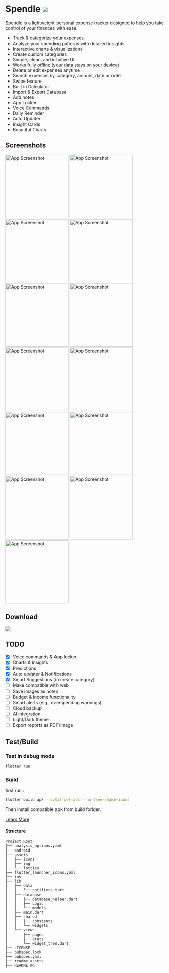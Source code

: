 # Spendle <a href="https://fahim-foysal-097.github.io/spendle-website/"><img src="https://img.shields.io/badge/App-Download-blue?style=for-the-badge"></a>

Spendle is a lightweight personal expense tracker designed to help you take control of your finances with ease.

- Track & categorize your expenses
- Analyze your spending patterns with detailed insights
- Interactive charts & visualizations
- Create custom categories
- Simple, clean, and intuitive UI
- Works fully offline (your data stays on your device)
- Delete or edit expenses anytime
- Search expenses by category, amount, date or note
- Swipe feature
- Built in Calculator
- Import & Export Database
- Add notes
- App Locker
- Voice Commands
- Daily Reminder
- Auto Updater
- Insight Cards
- Beautiful Charts

## Screenshots

<p float="center">
    <img src="readme_assets/ss_home.jpg" alt="App Screenshot" width="200"/>
    <img src="readme_assets/ss_add.jpg" alt="App Screenshot" width="200"/>
    <img src="readme_assets/ss_insights.jpg" alt="App Screenshot" width="200"/>
    <img src="readme_assets/ss_pie.jpg" alt="App Screenshot" width="200"/>
    <img src="readme_assets/ss_monthly.jpg" alt="App Screenshot" width="200"/>
    <img src="readme_assets/ss_7.jpg" alt="App Screenshot" width="200"/>
    <img src="readme_assets/ss_user.jpg" alt="App Screenshot" width="200"/>
    <img src="readme_assets/ss_export.jpg" alt="App Screenshot" width="200"/>
    <img src="readme_assets/ss_new.jpg" alt="App Screenshot" width="200"/>
    <img src="readme_assets/ss_settings.jpg" alt="App Screenshot" width="200"/>
    <img src="readme_assets/ss_all.jpg" alt="App Screenshot" width="200"/>
    <img src="readme_assets/ss_calculator.jpg" alt="App Screenshot" width="200"/>
    <img src="readme_assets/ss_lock.jpg" alt="App Screenshot" width="200"/>
</p>

## Download

<a href="https://fahim-foysal-097.github.io/spendle-website/"><img src="https://img.shields.io/badge/Go to Website-Download-blue?style=for-the-badge"></a>

## TODO

- [x] Voice commands & App locker
- [x] Charts & Insights
- [x] Predictions
- [x] Auto updater & Notifications
- [x] Smart Suggestions (in create category)
- [ ] Make compatible with web
- [ ] Save images as notes
- [ ] Budget & Income functionality
- [ ] Smart alerts (e.g., overspending warnings)
- [ ] Cloud backup
- [ ] AI integration
- [ ] Light/Dark theme
- [ ] Export reports as PDF/Image

## Test/Build

### Test in debug mode

```bash
flutter run
```

### Build

first run :

```bash
flutter build apk --split-per-abi --no-tree-shake-icons
```

Then install compatible apk from build forlder.

[Learn More](https://docs.flutter.dev/deployment/android)

#### Structure

```
Project Root
├── analysis_options.yaml
├── android
├── assets
│   ├── icons
│   ├── img
│   └── lotties
├── flutter_launcher_icons.yaml
├── ios
├── lib
│   ├── data
│   │   └── notifiers.dart
│   ├── database
│   │   ├── database_helper.dart
│   │   ├── Logic
│   │   └── models
│   ├── main.dart
│   ├── shared
│   │   ├── constants
│   │   └── widgets
│   └── views
│       ├── pages
│       ├── stats
│       └── widget_tree.dart
├── LICENSE
├── pubspec.lock
├── pubspec.yaml
├── readme_assets
├── README.md
```
